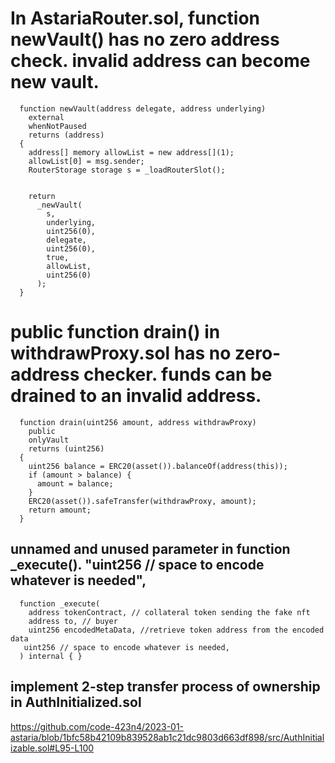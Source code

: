 # In AstariaRouter.sol, function newVault() has no zero address check.  invalid address can become new vault. 
```
  function newVault(address delegate, address underlying)
    external
    whenNotPaused
    returns (address)
  {
    address[] memory allowList = new address[](1);
    allowList[0] = msg.sender;
    RouterStorage storage s = _loadRouterSlot();


    return
      _newVault(
        s,
        underlying,
        uint256(0),
        delegate,
        uint256(0),
        true,
        allowList,
        uint256(0)
      );
  }
```
# public function drain() in withdrawProxy.sol has no zero-address checker. funds can be drained to an invalid address.
```
  function drain(uint256 amount, address withdrawProxy)
    public
    onlyVault
    returns (uint256)
  {
    uint256 balance = ERC20(asset()).balanceOf(address(this));
    if (amount > balance) {
      amount = balance;
    }
    ERC20(asset()).safeTransfer(withdrawProxy, amount);
    return amount;
  }
```

## unnamed and unused parameter in function _execute(). "uint256 // space to encode whatever is needed",
```
  function _execute(
    address tokenContract, // collateral token sending the fake nft
    address to, // buyer
    uint256 encodedMetaData, //retrieve token address from the encoded data
   uint256 // space to encode whatever is needed,
  ) internal { }
```
## implement 2-step transfer process of ownership in AuthInitialized.sol

https://github.com/code-423n4/2023-01-astaria/blob/1bfc58b42109b839528ab1c21dc9803d663df898/src/AuthInitializable.sol#L95-L100